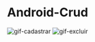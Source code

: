 # Android-Crud

![gif-cadastrar](https://cloud.githubusercontent.com/assets/21285289/21332705/6af5bc6c-c631-11e6-934e-14218bc05ff3.gif)
![gif-excluir](https://cloud.githubusercontent.com/assets/21285289/21332717/89ed81a4-c631-11e6-9bb5-4d830b724555.gif)
